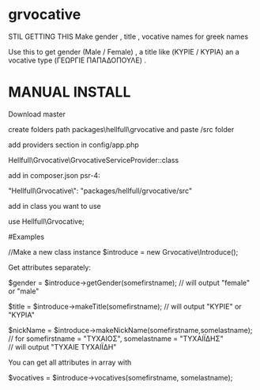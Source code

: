 # grvocative
STIL GETTING THIS 
Make gender , title , vocative names for greek names 

Use this to get gender (Male / Female) , a title like (ΚΥΡΙΕ / ΚΥΡΙΑ) an a vocative type (ΓΕΩΡΓΙΕ ΠΑΠΑΔΟΠΟΥΛΕ) .

# MANUAL INSTALL

Download master 

create folders path packages\hellfull\grvocative and paste /src folder 

add providers section in config/app.php

Hellfull\Grvocative\GrvocativeServiceProvider::class        

add in composer.json psr-4: 

"Hellfull\\Grvocative\\": "packages/hellfull/grvocative/src"

add in class you want to use 

use Hellfull\Grvocative;

#Examples

//Make a new class instance
$introduce = new Grvocative\Introduce();

Get attributes separately: 

$gender = $introduce->getGender(somefirstname);
// will output "female" or "male"

$title = $introduce->makeTitle(somefirstname);
// will output "ΚΥΡΙΕ" or "ΚΥΡΙΑ"

$nickName = $introduce->makeNickName(somefirstname,somelastname);
// for somefirstname = "ΤΥΧΑΙΟΣ", somelastname = "ΤΥΧΑΙΪΔΗΣ"  
// will output "TYXAIE ΤΥΧΑΙΪΔΗ"
 
You can get all attributes in array with

$vocatives = $introduce->vocatives(somefirstname, somelastname);


